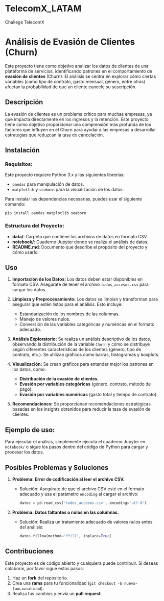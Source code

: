 # TelecomX_LATAM
Challege TelecomX
# Análisis de Evasión de Clientes (Churn)

Este proyecto tiene como objetivo analizar los datos de clientes de una plataforma de servicios, identificando patrones en el comportamiento de **evasión de clientes** (Churn). El análisis se centra en explorar cómo ciertas variables (como tipo de contrato, gasto mensual, género, entre otras) afectan la probabilidad de que un cliente cancele su suscripción.

## Descripción

La evasión de clientes es un problema crítico para muchas empresas, ya que impacta directamente en los ingresos y la retención. Este proyecto tiene como objetivo proporcionar una comprensión más profunda de los factores que influyen en el Churn para ayudar a las empresas a desarrollar estrategias que reduzcan la tasa de cancelación.

## Instalación

### Requisitos:
Este proyecto requiere Python 3.x y las siguientes librerías:
- `pandas` para manipulación de datos.
- `matplotlib` y `seaborn` para la visualización de los datos.

Para instalar las dependencias necesarias, puedes usar el siguiente comando:
```bash
pip install pandas matplotlib seaborn
```

### Estructura del Proyecto:
- **data/**: Carpeta que contiene los archivos de datos en formato CSV.
- **notebook/**: Cuaderno Jupyter donde se realiza el análisis de datos.
- **README.md**: Documento que describe el propósito del proyecto y cómo usarlo.
  
## Uso

1. **Importación de los Datos:**
   Los datos deben estar disponibles en formato CSV. Asegúrate de tener el archivo `todos_accesos.csv` para cargar los datos.

2. **Limpieza y Preprocesamiento:**
   Los datos se limpian y transforman para asegurar que estén listos para el análisis. Esto incluye:
   - Estandarización de los nombres de las columnas.
   - Manejo de valores nulos.
   - Conversión de las variables categóricas y numéricas en el formato adecuado.

3. **Análisis Exploratorio:**
   Se realiza un análisis descriptivo de los datos, observando la distribución de la variable `Churn` y cómo se distribuye según diferentes características de los clientes (género, tipo de contrato, etc.). Se utilizan gráficos como barras, histogramas y boxplots.

4. **Visualización:**
   Se crean gráficos para entender mejor los patrones en los datos, como:
   - **Distribución de la evasión de clientes**.
   - **Evasión por variables categóricas** (género, contrato, método de pago).
   - **Evasión por variables numéricas** (gasto total y tiempo de contrato).

5. **Recomendaciones:**
   Se proporcionan recomendaciones estratégicas basadas en los insights obtenidos para reducir la tasa de evasión de clientes.

## Ejemplo de uso:

Para ejecutar el análisis, simplemente ejecuta el cuaderno Jupyter en `notebook/` o sigue los pasos dentro del código de Python para cargar y procesar los datos.


## Posibles Problemas y Soluciones

1. **Problema: Error de codificación al leer el archivo CSV.**
   - Solución: Asegúrate de que el archivo CSV esté en el formato adecuado y usa el parámetro `encoding` al cargar el archivo:
     ```python
     datos = pd.read_csv('todos_accesos.csv', encoding='utf-8')
     ```

2. **Problema: Datos faltantes o nulos en las columnas.**
   - Solución: Realiza un tratamiento adecuado de valores nulos antes del análisis:
     ```python
     datos.fillna(method='ffill', inplace=True)
     ```

## Contribuciones

Este proyecto es de código abierto y cualquiera puede contribuir. Si deseas colaborar, por favor sigue estos pasos:

1. Haz un **fork** del repositorio.
2. Crea una **rama** para tu funcionalidad (`git checkout -b nueva-funcionalidad`).
3. Realiza tus cambios y envía un **pull request**.

